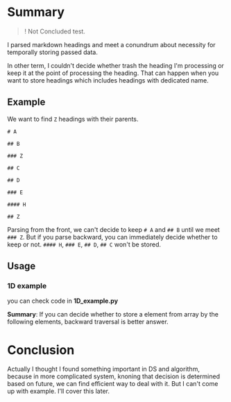 # Summary

> ! Not Concluded test.

I parsed markdown headings and meet a conundrum about necessity for temporally storing passed data.

In other term, I couldn't decide whether trash the heading I'm processing or keep it at the point of processing the heading. That can happen when you want to store headings which includes headings with dedicated name.

## Example

We want to find `Z` headings with their parents.

```
# A

## B

### Z

## C

## D

### E

#### H

## Z
```

Parsing from the front, we can't decide to keep `# A` and `## B` until we meet `### Z`. But if you parse backward, you can immediately decide whether to keep or not. `#### H`, `### E`, `## D`, `## C` won't be stored.

## Usage

### 1D example

you can check code in **1D_example.py**

**Summary**: If you can decide whether to store a element from array by the following elements, backward traversal is better answer.

# Conclusion

Actually I thought I found something important in DS and algorithm, because in more complicated system, knoning that decision is determined based on future, we can find efficient way to deal with it. But I can't come up with example. I'll cover this later.